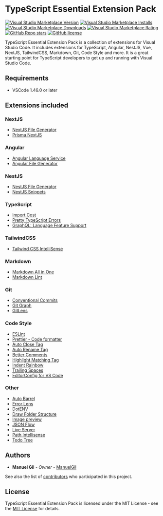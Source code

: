 # TypeScript Essential Extension Pack

[![Visual Studio Marketplace Version](https://img.shields.io/visual-studio-marketplace/v/imgildev.vscode-typescript-pack?style=for-the-badge&label=VS%20Marketplace&logo=visual-studio-code)](https://marketplace.visualstudio.com/items?itemName=imgildev.vscode-typescript-pack)
[![Visual Studio Marketplace Installs](https://img.shields.io/visual-studio-marketplace/i/imgildev.vscode-typescript-pack?style=for-the-badge&logo=visual-studio-code)](https://marketplace.visualstudio.com/items?itemName=imgildev.vscode-typescript-pack)
[![Visual Studio Marketplace Downloads](https://img.shields.io/visual-studio-marketplace/d/imgildev.vscode-typescript-pack?style=for-the-badge&logo=visual-studio-code)](https://marketplace.visualstudio.com/items?itemName=imgildev.vscode-typescript-pack)
[![Visual Studio Marketplace Rating](https://img.shields.io/visual-studio-marketplace/r/imgildev.vscode-typescript-pack?style=for-the-badge&logo=visual-studio-code)](https://marketplace.visualstudio.com/items?itemName=imgildev.vscode-typescript-pack&ssr=false#review-details)
[![GitHub Repo stars](https://img.shields.io/github/stars/ManuelGil/vscode-typescript-pack?style=for-the-badge&logo=github)](https://github.com/ManuelGil/vscode-typescript-pack)
[![GitHub license](https://img.shields.io/github/license/ManuelGil/vscode-typescript-pack?style=for-the-badge&logo=github)](https://github.com/ManuelGil/vscode-typescript-pack/blob/main/LICENSE)

TypeScript Essential Extension Pack is a collection of extensions for Visual Studio Code. It includes extensions for TypeScript, Angular, NestJS, Vue, NextJS, TailwindCSS, Markdown, Git, Code Style and more. It is a great starting point for TypeScript developers to get up and running with Visual Studio Code.

## Requirements

- VSCode 1.46.0 or later

## Extensions included

### NextJS

- [NextJS File Generator](https://marketplace.visualstudio.com/items?itemName=imgildev.vscode-nextjs-generator)
- [Prisma NextJS](https://marketplace.visualstudio.com/items?itemName=willluke.nextjs)

### Angular

- [Angular Language Service](https://marketplace.visualstudio.com/items?itemName=angular.ng-template)
- [Angular File Generator](https://marketplace.visualstudio.com/items?itemName=imgildev.vscode-angular-generator)

### NestJS

- [NestJS File Generator](https://marketplace.visualstudio.com/items?itemName=imgildev.vscode-nestjs-generator)
- [NestJS Snippets](https://marketplace.visualstudio.com/items?itemName=imgildev.vscode-nestjs-snippets-extension)

### TypeScript

- [Import Cost](https://marketplace.visualstudio.com/items?itemName=wix.vscode-import-cost)
- [Pretty TypeScript Errors](https://marketplace.visualstudio.com/items?itemName=yoavbls.pretty-ts-errors)
- [GraphQL: Language Feature Support](https://marketplace.visualstudio.com/items?itemName=graphql.vscode-graphql)

### TailwindCSS

- [Tailwind CSS IntelliSense](https://marketplace.visualstudio.com/items?itemName=bradlc.vscode-tailwindcss)

### Markdown

- [Markdown All in One](https://marketplace.visualstudio.com/items?itemName=yzhang.markdown-all-in-one)
- [Markdown Lint](https://marketplace.visualstudio.com/items?itemName=davidanson.vscode-markdownlint)

### Git

- [Conventional Commits](https://marketplace.visualstudio.com/items?itemName=vivaxy.vscode-conventional-commits)
- [Git Graph](https://marketplace.visualstudio.com/items?itemName=mhutchie.git-graph)
- [GitLens](https://marketplace.visualstudio.com/items?itemName=eamodio.gitlens)

### Code Style

- [ESLint](https://marketplace.visualstudio.com/items?itemName=dbaeumer.vscode-eslint)
- [Prettier - Code formatter](https://marketplace.visualstudio.com/items?itemName=esbenp.prettier-vscode)
- [Auto Close Tag](https://marketplace.visualstudio.com/items?itemName=formulahendry.auto-close-tag)
- [Auto Rename Tag](https://marketplace.visualstudio.com/items?itemName=formulahendry.auto-rename-tag)
- [Better Comments](https://marketplace.visualstudio.com/items?itemName=aaron-bond.better-comments)
- [Highlight Matching Tag](https://marketplace.visualstudio.com/items?itemName=vincaslt.highlight-matching-tag)
- [Indent Rainbow](https://marketplace.visualstudio.com/items?itemName=oderwat.indent-rainbow)
- [Trailing Spaces](https://marketplace.visualstudio.com/items?itemName=shardulm94.trailing-spaces)
- [EditorConfig for VS Code](https://marketplace.visualstudio.com/items?itemName=editorconfig.editorconfig)

### Other

- [Auto Barrel](https://marketplace.visualstudio.com/items?itemName=imgildev.vscode-auto-barrel)
- [Error Lens](https://marketplace.visualstudio.com/items?itemName=usernamehw.errorlens)
- [DotENV](https://marketplace.visualstudio.com/items?itemName=mikestead.dotenv)
- [Draw Folder Structure](https://marketplace.visualstudio.com/items?itemName=jmkrivocapich.drawfolderstructure)
- [Image preview](https://marketplace.visualstudio.com/items?itemName=kisstkondoros.vscode-gutter-preview)
- [JSON Flow](https://marketplace.visualstudio.com/items?itemName=imgildev.vscode-json-flow)
- [Live Server](https://marketplace.visualstudio.com/items?itemName=ritwickdey.liveserver)
- [Path Intellisense](https://marketplace.visualstudio.com/items?itemName=christian-kohler.path-intellisense)
- [Todo Tree](https://marketplace.visualstudio.com/items?itemName=gruntfuggly.todo-tree)

## Authors

- **Manuel Gil** - _Owner_ - [ManuelGil](https://github.com/ManuelGil)

See also the list of [contributors](https://github.com/ManuelGil/vscode-typescript-pack/contributors) who participated in this project.

## License

TypeScript Essential Extension Pack is licensed under the MIT License - see the [MIT License](https://opensource.org/licenses/MIT) for details.

